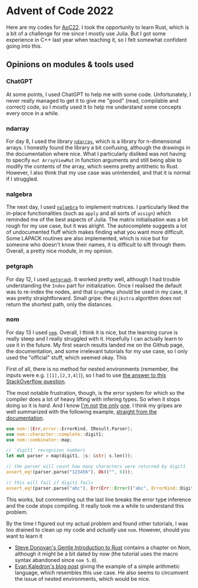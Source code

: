 # Advent of Code 2022

Here are my codes for [AoC22](https://adventofcode.com/2022/). I took the opportunity to learn Rust, which is a bit of a challenge for me since I mostly use Julia. But I got some experience in C++ last year when teaching it, so I felt somewhat confident going into this.

## Opinions on modules & tools used

### ChatGPT

At some points, I used ChatGPT to help me with some code. Unfortunately, I never really managed to get it to give me "good" (read, compilable and correct) code, so I mostly used it to help me understand some concepts every once in a while.

### ndarray

For day 8, I used the library [`ndarray`](https://docs.rs/ndarray/latest/ndarray/), which is a library for n-dimensional arrays. I honestly found the library a bit confusing, although the drawings in the documentation where nice. What I particularly disliked was not having to specify `mut ArrayViewMut` in function arguments and still being able to modify the contents of the array, which seems pretty antithetic to Rust. However, I also think that my use case was unintended, and that it is normal if I struggled.

### nalgebra

The next day, I used [`nalgebra`](https://www.nalgebra.org/) to implement matrices. I particularly liked the in-place functionalities (such as `apply` and all sorts of `assign`) which reminded me of the best aspects of Julia. The matrix initialisation was a bit rough for my use case, but it was alright. The autocomplete suggests a lot of undocumented fluff which makes finding what you want more difficult. Some LAPACK routines are also implemented, which is nice but for someone who doesn't know their names, it is difficult to sift through them. Overall, a pretty nice module, in my opinion. 

### petgraph

For day 12, I used [`petgraph`](https://docs.rs/petgraph/latest/petgraph/). It worked pretty well, although I had trouble understanding the `Index` part for initialization. Once I realised the default was to re-index the nodes, and that `GraphMap` should be used in my case, it was pretty straightforward. Small gripe: the `dijkstra` algorithm does not return the shortest path, only the distances.

### nom

For day 13 I used [`nom`](https://github.com/Geal/nom). Overall, I think it is nice, but the learning curve is really steep and I really struggled with it. Hopefully I can actually learn to use it in the future. My first search results landed me on the Github page, the documentation, and some irrelevant tutorials for my use case, so I only used the "official" stuff, which seemed okay. This 

First of all, there is no method for nested environments (remember, the inputs were e.g. `[[1],[2,3,4]]`), so I had to use [the answer to this StackOverflow question](https://stackoverflow.com/questions/70630556/parse-allowing-nested-parentheses-in-nom). 

The most notable frustration, though, is the error system for which so the compiler does a lot of heavy lifting with infering types. So when it stops doing so it is *hard*. And I know [I'm not](https://www.reddit.com/r/rust/comments/mtmufz/struggling_with_noms_error_handling/) [the only](https://users.rust-lang.org/t/nom-how-to-raise-an-error-convert-other-errors-to-nom-errors/24701) [one](https://stackoverflow.com/questions/49395281/what-is-the-right-way-to-return-a-simple-custom-error-with-nom-errorkind). I think my gripes are well summarized with the following example, [straight from the documentation](https://docs.rs/nom/7.1.1/nom/combinator/fn.map.html).

```rust
use nom::{Err,error::ErrorKind, IResult,Parser};
use nom::character::complete::digit1;
use nom::combinator::map;

// `digit1` recognizes numbers
let mut parser = map(digit1, |s: &str| s.len());

// the parser will count how many characters were returned by digit1
assert_eq!(parser.parse("123456"), Ok(("", 6)));

// this will fail if digit1 fails
assert_eq!(parser.parse("abc"), Err(Err::Error(("abc", ErrorKind::Digit))));
```

This works, but commenting out the last line breaks the error type inference and the code stops compiling. It really took me a while to understand this problem. 

By the time I figured out my actual problem and found other tutorials, I was too drained to clean up my code and *actually* use `nom`. However, should you want to learn it 
- [Steve Donovan's Gentle Introduction to Rust](https://stevedonovan.github.io/rust-gentle-intro/nom-intro.html) contains a chapter on Nom, although it might be a bit dated by now (the tutorial uses the macro syntax abandoned since `nom 5.0`).
- [Evan Kaledron's blog post](https://eyalkalderon.com/blog/nom-error-recovery/) giving the example of a simple arithmetic language, which resembles this use case. He also seems to circumvent the issue of nested environments, which would be nice.
